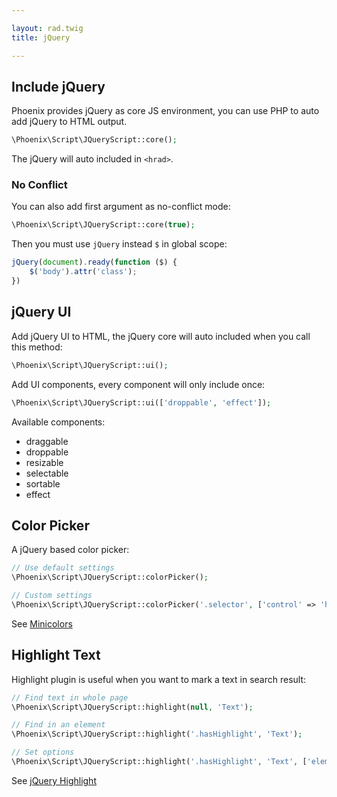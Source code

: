 ```yaml
---

layout: rad.twig
title: jQuery

---
```


## Include jQuery

Phoenix provides jQuery as core JS environment, you can use PHP to auto add jQuery to HTML output.

``` php
\Phoenix\Script\JQueryScript::core();
```

The jQuery will auto included in `<hrad>`.

### No Conflict

You can also add first argument as no-conflict mode:

``` php
\Phoenix\Script\JQueryScript::core(true);
```

Then you must use `jQuery` instead `$` in global scope:

``` js
jQuery(document).ready(function ($) {
    $('body').attr('class');
})
```

## jQuery UI

Add jQuery UI to HTML, the jQuery core will auto included when you call this method:

``` php
\Phoenix\Script\JQueryScript::ui();
```

Add UI components, every component will only include once:

``` php
\Phoenix\Script\JQueryScript::ui(['droppable', 'effect']);
```

Available components:

- draggable
- droppable
- resizable
- selectable
- sortable
- effect

## Color Picker

A jQuery based color picker:

``` php
// Use default settings
\Phoenix\Script\JQueryScript::colorPicker();

// Custom settings
\Phoenix\Script\JQueryScript::colorPicker('.selector', ['control' => 'hue', 'position' => 'top']);
```

See [Minicolors](http://labs.abeautifulsite.net/jquery-minicolors/)

## Highlight Text

Highlight plugin is useful when you want to mark a text in search result:

``` php
// Find text in whole page
\Phoenix\Script\JQueryScript::highlight(null, 'Text');

// Find in an element
\Phoenix\Script\JQueryScript::highlight('.hasHighlight', 'Text');

// Set options
\Phoenix\Script\JQueryScript::highlight('.hasHighlight', 'Text', ['element' => 'em', 'className' => 'my-highlight']);
```

See [jQuery Highlight](http://bartaz.github.io/sandbox.js/jquery.highlight.html)
